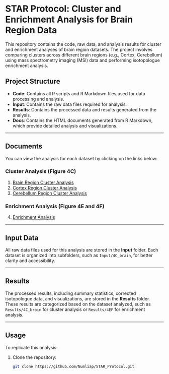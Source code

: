 # STAR Protocol: Cluster and Enrichment Analysis for Brain Region Data

This repository contains the code, raw data, and analysis results for cluster and enrichment analyses of brain region datasets. The project involves comparing clusters across different brain regions (e.g., Cortex, Cerebellum) using mass spectrometry imaging (MSI) data and performing isotopologue enrichment analysis.

## Project Structure

- **Code**: Contains all R scripts and R Markdown files used for data processing and analysis.
- **Input**: Contains the raw data files required for analysis.
- **Results**: Contains the processed data and results generated from the analysis.
- **Docs**: Contains the HTML documents generated from R Markdown, which provide detailed analysis and visualizations.

---

## Documents

You can view the analysis for each dataset by clicking on the links below:

### Cluster Analysis (Figure 4C)

1. [Brain Region Cluster Analysis](Docs/Brain_Region_Cluster_Analysis.html)
2. [Cortex Region Cluster Analysis](Docs/Cortex_Region_Cluster_Analysis.html)
3. [Cerebellum Region Cluster Analysis](Docs/Cerebellum_Region_Cluster_Analysis.html)

### Enrichment Analysis (Figure 4E and 4F)

4. [Enrichment Analysis](Docs/Enrichment_Analysis.html)

---

## Input Data

All raw data files used for this analysis are stored in the **Input** folder. Each dataset is organized into subfolders, such as `Input/4C_brain`, for better clarity and accessibility.

---

## Results

The processed results, including summary statistics, corrected isotopologue data, and visualizations, are stored in the **Results** folder. These results are categorized based on the dataset analyzed, such as `Results/4C_brain` for cluster analysis or `Results/4EF` for enrichment analysis.

---

## Usage

To replicate this analysis:

1. Clone the repository:
   ```bash
   git clone https://github.com/Numliap/STAR_Protocol.git
